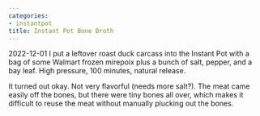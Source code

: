 ```yaml
---
categories:
- instantpot
title: Instant Pot Bone Broth
---
```


2022-12-01
I put a leftover roast duck carcass into the Instant Pot with a bag of some Walmart frozen mirepoix plus a bunch of salt, pepper, and a bay leaf. High pressure, 100 minutes, natural release.

It turned out okay. Not very flavorful (needs more salt?). The meat came easily off the bones, but there were tiny bones all over, which makes it difficult to reuse the meat without manually plucking out the bones.